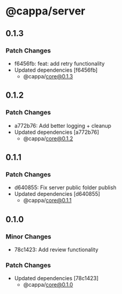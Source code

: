 # @cappa/server

## 0.1.3

### Patch Changes

- f6456fb: feat: add retry functionality
- Updated dependencies [f6456fb]
  - @cappa/core@0.1.3

## 0.1.2

### Patch Changes

- a772b76: Add better logging + cleanup
- Updated dependencies [a772b76]
  - @cappa/core@0.1.2

## 0.1.1

### Patch Changes

- d640855: Fix server public folder publish
- Updated dependencies [d640855]
  - @cappa/core@0.1.1

## 0.1.0

### Minor Changes

- 78c1423: Add review functionality

### Patch Changes

- Updated dependencies [78c1423]
  - @cappa/core@0.1.0
